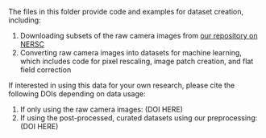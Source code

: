 The files in this folder provide code and examples for dataset creation, including:
1. Downloading subsets of the raw camera images from [our repository on NERSC](https://portal.nersc.gov/project/m3795/hrtem-generalization/)
2. Converting raw camera images into datasets for machine learning, which includes code for pixel rescaling, image patch creation, and flat field correction

If interested in using this data for your own research, please cite the following DOIs depending on data usage:
1. If only using the raw camera images: (DOI HERE)
2. If using the post-processed, curated datasets using our preprocessing: (DOI HERE)
